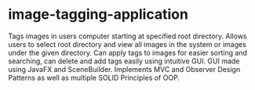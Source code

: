 # image-tagging-application
Tags images in users computer starting at specified root directory.
Allows users to select root directory and view all images in the system or images under the given directory.
Can apply tags to images for easier sorting and searching, can delete and add tags easily using intuitive GUI.
GUI made using JavaFX and SceneBuilder.
Implements MVC and Observer Design Patterns as well as multiple SOLID Principles of OOP.
